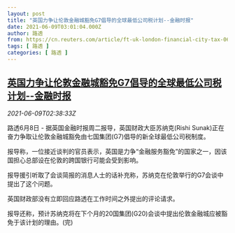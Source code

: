 ```yaml
---
layout: post
title: "英国力争让伦敦金融城豁免G7倡导的全球最低公司税计划--金融时报"
date: 2021-06-09T03:01:04.000Z
author: 路透
from: https://cn.reuters.com/article/ft-uk-london-financial-city-tax-0609-idCNKCS2DL05V
tags: [ 路透 ]
categories: [ 路透 ]
---
```

<!--1623207664000-->
[英国力争让伦敦金融城豁免G7倡导的全球最低公司税计划--金融时报](https://cn.reuters.com/article/ft-uk-london-financial-city-tax-0609-idCNKCS2DL05V)
------

<div>
<div><i>2021-06-09T02:38:33Z</i></div><p>路透6月8日 - 据英国金融时报周二报导，英国财政大臣苏纳克(Rishi Sunak)正在奋力争取让伦敦金融城豁免由七国集团(G7)倡导的新全球最低公司税制度。</p><p>报导称，一位接近谈判的官员表示，英国是力争“金融服务豁免”的国家之一，因该国担心总部设在伦敦的跨国银行可能会受到影响。</p><p>报导援引听取了会谈简报的消息人士的话补充称，苏纳克在伦敦举行的G7会谈中提出了这个问题。</p><p>英国财政部没有立即回应路透在工作时间之外提出的评论请求。</p><p>报导还称，预计苏纳克将在下个月的20国集团(G20)会谈中提出伦敦金融城应被豁免于该计划的理由。(完)</p>
</div>
